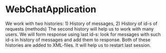 # WebChatApplication
We work with two histories: 1) History of messages, 2) History of id-s of requests (methods)
The second history will help us to work with many users.
We will form response using last id-s: look for messages with such id-s in history of messages and add them to response.
Both of these histories are added to XML-files. It will help us to restart last session.
